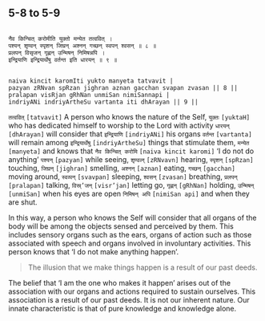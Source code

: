 ## 5-8 to 5-9


```shloka-sa

नैव किन्चित् करोमीति युक्तो मन्येत तत्ववित् ।
पश्यन् शृण्वन् स्पृशन् जिघ्रन् अश्नन् गच्छन् स्वपन् श्वसन् ॥ ८ ॥
प्रलपन् विसृजन् गृह्णन् उन्मिषन् निमिषन्नपि ।
इन्द्रियाणि इन्द्रियार्थेषु वर्तन्त इति धारयन् ॥ ९ ॥

```
```shloka-sa-hk

naiva kincit karomIti yukto manyeta tatvavit |
pazyan zRNvan spRzan jighran aznan gacchan svapan zvasan || 8 ||
pralapan visRjan gRhNan unmiSan nimiSannapi |
indriyANi indriyArtheSu vartanta iti dhArayan || 9 ||

```
`तत्ववित्` `[tatvavit]` A person who knows the nature of the Self, `युक्तः` `[yuktaH]` who has dedicated himself to worship to the Lord with activity `धारयन्` `[dhArayan]` will consider that `इन्द्रियाणि` `[indriyANi]` his organs `वर्तन्त` `[vartanta]` will remain among `इन्द्रियार्थेषु` `[indriyArtheSu]` things that stimulate them, `मन्येत` `[manyeta]` and knows that `नैव किन्चित् करोमि` `[naiva kincit karomi]` ‘I do not do anything’ `पश्यन्` `[pazyan]` while seeing, `शृण्वव्न्` `[zRNvavn]` hearing, `स्पृशन्` `[spRzan]` touching, `जिघ्रन्` `[jighran]` smelling, `अश्नन्` `[aznan]` eating, `गच्छन्` `[gacchan]` moving around, `स्वव्पन्` `[svavpan]` sleeping, `श्वसन्` `[zvasan]` breathing, `प्रलपन्` `[pralapan]` talking, `विस्र्’जन्` `[visr’jan]` letting go, `गृह्णन्` `[gRhNan]` holding, `उन्मिषन्` `[unmiSan]` when his eyes are open `निमिषन् अपि` `[nimiSan api]` and when they are shut.

In this way, a person who knows the Self will consider that all organs of the body will be among the objects sensed and perceived by them. This includes sensory organs such as the ears, organs of action such as those associated with speech and organs involved in involuntary activities. This person knows that ‘I do not make anything happen’. 



<a name='applnote_97'></a>
> The illusion that we make things happen is a result of our past deeds.



The belief that ‘I am the one who makes it happen’ arises out of the association with our organs and actions required to sustain ourselves. This association is a result of our past deeds. It is not our inherent nature. Our innate characteristic is that of pure knowledge and knowledge alone.


